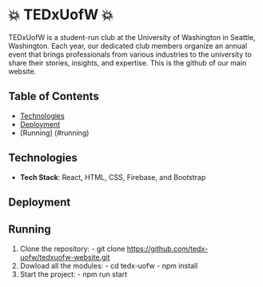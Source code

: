 # 💥 TEDxUofW 💥
TEDxUofW is a student-run club at the University of Washington in Seattle, Washington. Each year, our dedicated club members organize an annual event that brings professionals from various industries to the university to share their stories, insights, and expertise. This is the github of our main website.

## Table of Contents
- [Technologies](#technologies)
- [Deployment](#deployment)
- [Running] (#running)

## Technologies
- **Tech Stack**: React, HTML, CSS, Firebase, and Bootstrap

## Deployment

## Running
 1. Clone the repository:
        - git clone https://github.com/tedx-uofw/tedxuofw-website.git
 2. Dowload all the modules:
        - cd tedx-uofw
        - npm install
 3. Start the project:
        - npm run start 







